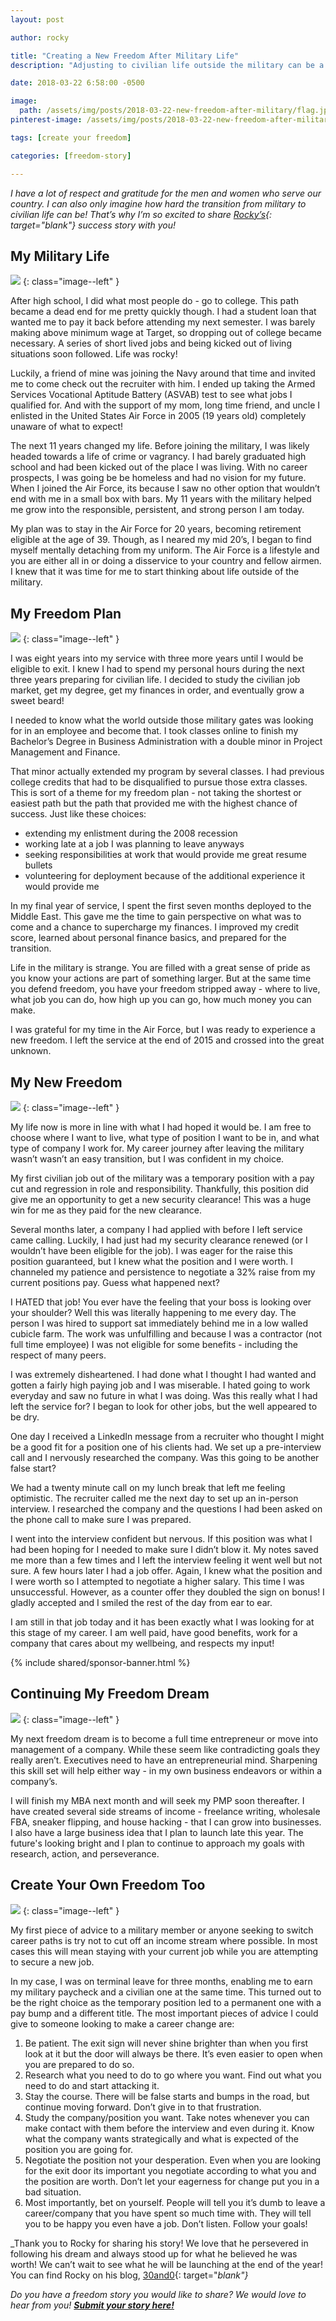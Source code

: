 ```yaml
---
layout: post

author: rocky

title: "Creating a New Freedom After Military Life"
description: "Adjusting to civilian life outside the military can be a challenge. Rocky from 30and0 shares how he made the transition and what's ahead."

date: 2018-03-22 6:58:00 -0500

image:
  path: /assets/img/posts/2018-03-22-new-freedom-after-military/flag.jpg
pinterest-image: /assets/img/posts/2018-03-22-new-freedom-after-military/life-after-military.png

tags: [create your freedom]

categories: [freedom-story]

---
```


_I have a lot of respect and gratitude for the men and women who serve our country. I can also only imagine how hard the transition from military to civilian life can be! That’s why I’m so excited to share [Rocky’s](https://30and0.com/insert-montage-here/){: target="blank"} success story with you!_

## My Military Life

![]({{site.url}}/assets/img/posts/2018-03-22-new-freedom-after-military/running-with-guidon.jpg)
{: class="image--left" }

After high school, I did what most people do - go to college. This path became a dead end for me pretty quickly though. I had a student loan that wanted me to pay it back before attending my next semester. I was barely making above minimum wage at Target, so dropping out of college became necessary. A series of short lived jobs and being kicked out of living situations soon followed. Life was rocky!

Luckily, a friend of mine was joining the Navy around that time and invited me to come check out the recruiter with him. I ended up taking the Armed Services Vocational Aptitude Battery (ASVAB) test to see what jobs I qualified for. And with the support of my mom, long time friend, and uncle I enlisted in the United States Air Force in 2005 (19 years old) completely unaware of what to expect!

The next 11 years changed my life. Before joining the military, I was likely headed towards a life of crime or vagrancy. I had barely graduated high school and had been kicked out of the place I was living. With no career prospects, I was going be be homeless and had no vision for my future. When I joined the Air Force, its because I saw no other option that wouldn’t end with me in a small box with bars. My 11 years with the military helped me grow into the responsible, persistent, and strong person I am today.

My plan was to stay in the Air Force for 20 years, becoming retirement eligible at the age of 39. Though, as I neared my mid 20’s, I began to find myself mentally detaching from my uniform. The Air Force is a lifestyle and you are either all in or doing a disservice to your country and fellow airmen. I knew that it was time for me to start thinking about life outside of the military.

## My Freedom Plan

![]({{site.url}}/assets/img/posts/2018-03-22-new-freedom-after-military/boardwalk.jpg)
{: class="image--left" }

I was eight years into my service with three more years until I would be eligible to exit. I knew I had to spend my personal hours during the next three years preparing for civilian life.  I decided to study the civilian job market, get my degree, get my finances in order, and eventually grow a sweet beard!

I needed to know what the world outside those military gates was looking for in an employee and become that. I took classes online to finish my Bachelor’s Degree in Business Administration with a double minor in Project Management and Finance.

That minor actually extended my program by several classes. I had previous college credits that had to be disqualified to pursue those extra classes. This is sort of a theme for my freedom plan - not taking the shortest or easiest path but the path that provided me with the highest chance of success. Just like these choices:

- extending my enlistment during the 2008 recession
- working late at a job I was planning to leave anyways
- seeking responsibilities at work that would provide me great resume bullets
- volunteering for deployment because of the additional experience it would provide me

In my final year of service, I spent the first seven months deployed to the Middle East. This gave me the time to gain perspective on what was to come and a chance to supercharge my finances. I improved my credit score, learned about personal finance basics, and prepared for the transition.

Life in the military is strange. You are filled with a great sense of pride as you know your actions are part of something larger. But at the same time you defend freedom, you have your freedom stripped away - where to live, what job you can do, how high up you can go, how much money you can make.

I was grateful for my time in the Air Force, but I was ready to experience a new freedom. I left the service at the end of 2015 and crossed into the great unknown.

## My New Freedom

![]({{site.url}}/assets/img/posts/2018-03-22-new-freedom-after-military/rainbow.jpg)
{: class="image--left" }

My life now is more in line with what I had hoped it would be. I am free to choose where I want to live, what type of position I want to be in, and what type of company I work for.
My career journey after leaving the military wasn’t wasn’t an easy transition, but I was confident in my choice.

My first civilian job out of the military was a temporary position with a pay cut and regression in role and responsibility. Thankfully, this position did give me an opportunity to get a new security clearance! This was a huge win for me as they paid for the new clearance.

Several months later, a company I had applied with before I left service came calling. Luckily, I had just had my security clearance renewed (or I wouldn’t have been eligible for the job). I was eager for the raise this position guaranteed, but I knew what the position and I were worth. I channeled my patience and persistence to negotiate a 32% raise from my current positions pay. Guess what happened next?

I HATED that job! You ever have the feeling that your boss is looking over your shoulder? Well this was literally happening to me every day. The person I was hired to support sat immediately behind me in a low walled cubicle farm. The work was unfulfilling and because I was a contractor (not full time employee) I was not eligible for some benefits - including the respect of many peers.

I was extremely disheartened.  I had done what I thought I had wanted and gotten a fairly high paying job and I was miserable. I hated going to work everyday and saw no future in what I was doing. Was this really what I had left the service for? I began to look for other jobs, but the well appeared to be dry.

One day I received a LinkedIn message from a recruiter who thought I might be a good fit for a position one of his clients had. We set up a pre-interview call and I nervously researched the company. Was this going to be another false start?

We had a twenty minute call on my lunch break that left me feeling optimistic. The recruiter called me the next day to set up an in-person interview. I researched the company and the questions I had been asked on the phone call to make sure I was prepared.

I went into the interview confident but nervous. If this position was what I had been hoping for I needed to make sure I didn’t blow it. My notes saved me more than a few times and I left the interview feeling it went well but not sure. A few hours later I had a job offer. Again, I knew what the position and I were worth so I attempted to negotiate a higher salary. This time I was unsuccessful. However, as a counter offer they doubled the sign on bonus! I gladly accepted and I smiled the rest of the day from ear to ear.

I am still in that job today and it has been exactly what I was looking for at this stage of my career. I am well paid, have good benefits, work for a company that cares about my wellbeing, and respects my input!

{% include shared/sponsor-banner.html %}

## Continuing My Freedom Dream

![]({{site.url}}/assets/img/posts/2018-03-22-new-freedom-after-military/horizon-sun.jpg)
{: class="image--left" }

My next freedom dream is to become a full time entrepreneur or move into management of a company. While these seem like contradicting goals they really aren’t. Executives need to have an entrepreneurial mind. Sharpening this skill set will help either way - in my own business endeavors or within a company’s.

I will finish my MBA next month and will seek my PMP soon thereafter. I have created several side streams of income - freelance writing, wholesale FBA, sneaker flipping, and house hacking - that I can grow into businesses. I also have a large business idea that I plan to launch late this year. The future's looking bright and I plan to continue to approach my goals with research, action, and perseverance.

## Create Your Own Freedom Too

![]({{site.url}}/assets/img/posts/2018-03-22-new-freedom-after-military/hall-walk.jpg)
{: class="image--left" }

My first piece of advice to a military member or anyone seeking to switch career paths is try not to cut off an income stream where possible. In most cases this will mean staying with your current job while you are attempting to secure a new job.

In my case, I was on terminal leave for three months, enabling me to earn my military paycheck and a civilian one at the same time. This turned out to be the right choice as the temporary position led to a permanent one with a pay bump and a different title.
The most important pieces of advice I could give to someone looking to make a career change are:

1. Be patient. The exit sign will never shine brighter than when you first look at it but the door will always be there. It’s even easier to open when you are prepared to do so.
2. Research what you need to do to go where you want. Find out what you need to do and start attacking it.
3. Stay the course. There will be false starts and bumps in the road, but continue moving forward. Don’t give in to that frustration.
4. Study the company/position you want. Take notes whenever you can make contact with them before the interview and even during it. Know what the company wants strategically and what is expected of the position you are going for.
5. Negotiate the position not your desperation. Even when you are looking for the exit door its important you negotiate according to what you and the position are worth. Don’t let your eagerness for change put you in a bad situation.
6. Most importantly, bet on yourself. People will tell you it’s dumb to leave a career/company that you have spent so much time with. They will tell you to be happy you even have a job. Don’t listen. Follow your goals!

_Thank you to Rocky for sharing his story! We love that he persevered in following his dream and always stood up for what he believed he was worth! We can’t wait to see what he will be launching at the end of the year! You can find Rocky on his blog, [30and0](http://30and0.com/){: target="_blank"}_

_Do you have a freedom story you would like to share? We would love to hear from you!_ ___[Submit your story here!]({{site.url}}/freedom-stories/#share-your-story)___
